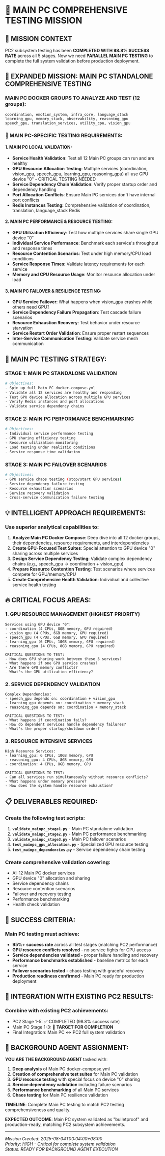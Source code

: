 # 🎯 MAIN PC COMPREHENSIVE TESTING MISSION

## 🚨 MISSION CONTEXT
PC2 subsystem testing has been **COMPLETED WITH 98.8% SUCCESS RATE** across all 5 stages. Now we need **PARALLEL MAIN PC TESTING** to complete the full system validation before production deployment.

## 🎯 EXPANDED MISSION: MAIN PC STANDALONE COMPREHENSIVE TESTING

### MAIN PC DOCKER GROUPS TO ANALYZE AND TEST (12 groups):
```
coordination, emotion_system, infra_core, language_stack
learning_gpu, memory_stack, observability, reasoning_gpu  
speech_gpu, translation_services, utility_cpu, vision_gpu
```

### 🔬 MAIN PC-SPECIFIC TESTING REQUIREMENTS:

#### 1. MAIN PC LOCAL VALIDATION:
- **Service Health Validation**: Test all 12 Main PC groups can run and are healthy
- **GPU Resource Allocation Testing**: Multiple services (coordination, vision_gpu, speech_gpu, learning_gpu, reasoning_gpu) all use GPU device "0" - CRITICAL TESTING NEEDED
- **Service Dependency Chain Validation**: Verify proper startup order and dependency handling
- **Port Allocation Conflicts**: Ensure Main PC services don't have internal port conflicts
- **Redis Instances Testing**: Comprehensive validation of coordination, translation, language_stack Redis

#### 2. MAIN PC PERFORMANCE & RESOURCE TESTING:
- **GPU Utilization Efficiency**: Test how multiple services share single GPU device "0"
- **Individual Service Performance**: Benchmark each service's throughput and response times
- **Resource Contention Scenarios**: Test under high memory/CPU load conditions
- **Service Response Times**: Validate latency requirements for each service
- **Memory and CPU Resource Usage**: Monitor resource allocation under load

#### 3. MAIN PC FAILOVER & RESILIENCE TESTING:
- **GPU Service Failover**: What happens when vision_gpu crashes while others need GPU?
- **Service Dependency Failure Propagation**: Test cascade failure scenarios
- **Resource Exhaustion Recovery**: Test behavior under resource starvation
- **Service Restart Order Validation**: Ensure proper restart sequences
- **Inter-Service Communication Testing**: Validate service mesh communication

## 🚀 MAIN PC TESTING STRATEGY:

### STAGE 1: MAIN PC STANDALONE VALIDATION
```bash
# Objectives:
- Spin up full Main PC docker-compose.yml
- Validate all 12 services are healthy and responding
- Test GPU device allocation across multiple GPU services
- Verify Redis instances and port allocations
- Validate service dependency chains
```

### STAGE 2: MAIN PC PERFORMANCE BENCHMARKING  
```bash
# Objectives:
- Individual service performance testing
- GPU sharing efficiency testing
- Resource utilization monitoring
- Load testing under realistic conditions
- Service response time validation
```

### STAGE 3: MAIN PC FAILOVER SCENARIOS
```bash
# Objectives: 
- GPU service chaos testing (stop/start GPU services)
- Service dependency failure testing
- Resource exhaustion scenarios
- Service recovery validation
- Cross-service communication failure testing
```

## 💡 INTELLIGENT APPROACH REQUIREMENTS:

### Use superior analytical capabilities to:
1. **Analyze Main PC Docker Compose**: Deep dive into all 12 docker groups, their dependencies, resource requirements, and interdependencies
2. **Create GPU-Focused Test Suites**: Special attention to GPU device "0" sharing across multiple services
3. **Design Service Dependency Testing**: Validate complex dependency chains (e.g., speech_gpu → coordination + vision_gpu)
4. **Prepare Resource Contention Testing**: Test scenarios where services compete for GPU/memory/CPU
5. **Create Comprehensive Health Validation**: Individual and collective service health testing

## 🔥 CRITICAL FOCUS AREAS:

### 1. GPU RESOURCE MANAGEMENT (HIGHEST PRIORITY)
```
Services using GPU device "0":
- coordination (4 CPUs, 8GB memory, GPU required)
- vision_gpu (4 CPUs, 6GB memory, GPU required)  
- speech_gpu (4 CPUs, 6GB memory, GPU required)
- learning_gpu (6 CPUs, 10GB memory, GPU required)
- reasoning_gpu (4 CPUs, 8GB memory, GPU required)

CRITICAL QUESTIONS TO TEST:
- How does GPU sharing work between these 5 services?
- What happens if one GPU service crashes?
- Are there GPU memory conflicts?
- What's the GPU utilization efficiency?
```

### 2. SERVICE DEPENDENCY VALIDATION
```
Complex Dependencies:
- speech_gpu depends on: coordination + vision_gpu
- learning_gpu depends on: coordination + memory_stack  
- reasoning_gpu depends on: coordination + memory_stack

CRITICAL QUESTIONS TO TEST:
- What happens if coordination fails?
- How do dependent services handle dependency failures?
- What's the proper startup/shutdown order?
```

### 3. RESOURCE INTENSIVE SERVICES
```
High Resource Services:
- learning_gpu: 6 CPUs, 10GB memory, GPU
- reasoning_gpu: 4 CPUs, 8GB memory, GPU
- coordination: 4 CPUs, 8GB memory, GPU

CRITICAL QUESTIONS TO TEST:
- Can all services run simultaneously without resource conflicts?
- What happens under memory pressure?
- How does the system handle resource exhaustion?
```

## 📋 DELIVERABLES REQUIRED:

### Create the following test scripts:
1. **`validate_mainpc_stage1.py`** - Main PC standalone validation
2. **`validate_mainpc_stage2.py`** - Main PC performance benchmarking  
3. **`validate_mainpc_stage3.py`** - Main PC failover scenarios
4. **`test_mainpc_gpu_allocation.py`** - Specialized GPU resource testing
5. **`test_mainpc_dependencies.py`** - Service dependency chain testing

### Create comprehensive validation covering:
- All 12 Main PC docker services
- GPU device "0" allocation and sharing
- Service dependency chains  
- Resource contention scenarios
- Failover and recovery testing
- Performance benchmarking
- Health check validation

## 🎯 SUCCESS CRITERIA:

### Main PC testing must achieve:
- **95%+ success rate** across all test stages (matching PC2 performance)
- **GPU resource conflicts resolved** - no service fights for GPU access
- **Service dependencies validated** - proper failure handling and recovery
- **Performance benchmarks established** - baseline metrics for each service
- **Failover scenarios tested** - chaos testing with graceful recovery
- **Production readiness confirmed** - Main PC ready for production deployment

## 🚨 INTEGRATION WITH EXISTING PC2 RESULTS:

### Combine with existing PC2 achievements:
- PC2 Stage 1-5: ✅ COMPLETED (98.8% success rate)
- Main PC Stage 1-3: 🎯 **TARGET FOR COMPLETION**
- Final Integration: Main PC ↔ PC2 full system validation

## 💪 BACKGROUND AGENT ASSIGNMENT:

**YOU ARE THE BACKGROUND AGENT** tasked with:
1. **Deep analysis** of Main PC docker-compose.yml
2. **Creation of comprehensive test suites** for Main PC validation
3. **GPU resource testing** with special focus on device "0" sharing
4. **Service dependency validation** including failure scenarios
5. **Performance benchmarking** of all Main PC services
6. **Chaos testing** for Main PC resilience validation

**TIMELINE**: Complete Main PC testing to match PC2 testing comprehensiveness and quality.

**EXPECTED OUTCOME**: Main PC system validated as "bulletproof" and production-ready, matching PC2 subsystem achievements.

---

*Mission Created: 2025-08-04T00:04:00+08:00*  
*Priority: HIGH - Critical for complete system validation*  
*Status: READY FOR BACKGROUND AGENT EXECUTION*
